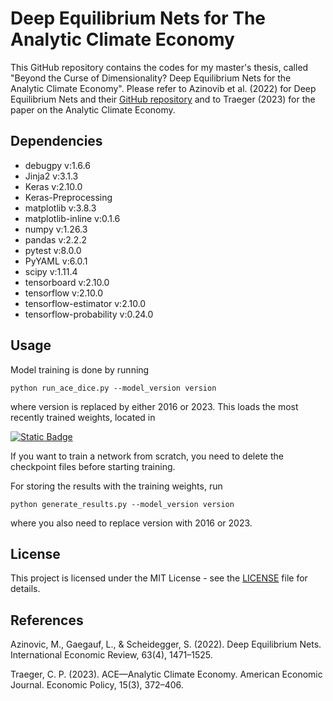 # Deep Equilibrium Nets for The Analytic Climate Economy

This GitHub repository contains the codes for my master's thesis, called "Beyond the Curse of Dimensionality? Deep Equilibrium Nets for the Analytic Climate Economy". Please refer to Azinovib et al. (2022) for Deep Equilibrium Nets and their [GitHub repository](https://github.com/sischei/DeepEquilibriumNets) and to Traeger (2023) for the paper on the Analytic Climate Economy.

## Dependencies

- debugpy v:1.6.6
- Jinja2 v:3.1.3
- Keras v:2.10.0
- Keras-Preprocessing
- matplotlib v:3.8.3
- matplotlib-inline v:0.1.6
- numpy v:1.26.3
- pandas v:2.2.2
- pytest v:8.0.0
- PyYAML v:6.0.1
- scipy v:1.11.4
- tensorboard v:2.10.0
- tensorflow v:2.10.0
- tensorflow-estimator v:2.10.0
- tensorflow-probability v:0.24.0

## Usage

Model training is done by running

```shell
python run_ace_dice.py --model_version version
```

where version is replaced by either 2016 or 2023. This loads the most recently trained weights, located in

[![Static Badge](https://img.shields.io/badge/logs%2F)](logs/)

If you want to train a network from scratch, you need to delete the checkpoint files before starting training.

For storing the results with the training weights, run

```shell
python generate_results.py --model_version version
```

where you also need to replace version with 2016 or 2023.

## License

This project is licensed under the MIT License - see the [LICENSE](LICENSE) file for details.

## References

Azinovic, M., Gaegauf, L., & Scheidegger, S. (2022). Deep Equilibrium Nets. International Economic Review, 63(4), 1471–1525.

Traeger, C. P. (2023). ACE—Analytic Climate Economy. American Economic Journal. Economic Policy, 15(3), 372–406.
